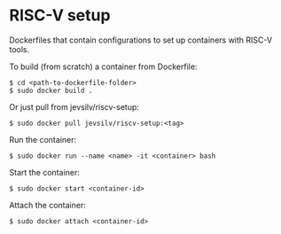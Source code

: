 # RISC-V setup
Dockerfiles that contain configurations to set up containers with RISC-V tools.

To build (from scratch) a container from Dockerfile:

    $ cd <path-to-dockerfile-folder>
    $ sudo docker build .

Or just pull from jevsilv/riscv-setup:

    $ sudo docker pull jevsilv/riscv-setup:<tag>

Run the container:

    $ sudo docker run --name <name> -it <container> bash

Start the container:

    $ sudo docker start <container-id>

Attach the container:

    $ sudo docker attach <container-id>
